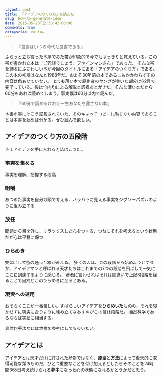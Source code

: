 ```yaml
---
layout: post
title: 「アイデアのつくり方」を読んだ
slug: how-to-generate-idea
date: 2015-05-23T22:38:43+00:00
comments: true
categories: review
---
```


> 『良書はいつの時代も良書である』

ふらっと立ち寄った本屋でみた帯が印象的で今でもはっきりと覚えている。この帯が書かれた本は「ご冗談でしょう、ファインマンさん」であった。
そんな帯を飾るにふさわしい本が今回のタイトルにある「アイデアのつくり方」である。この本の初版はなんと1988年だ。およそ30年前の本であるにもかかわらずその内容は色あせていない。
とても薄い本で原作者のヤングが書いた部分は62頁で完了している。後は竹内均による解説と訳者あとがきだ。そんな薄い本だから60分もあれば読めてしまう。事実僕は60分以内で読んだ。

> 『60分で読めるけれど一生あなたを離さない本』

本書の帯にはこう記載されていた。そのキャッチコピーに恥じない内容であることは本書を読めば分かる。ぜひ読んで欲しい。

## アイデアのつくり方の五段階

さてアイデアを手に入れる方法はこうだ。

### 事実を集める
事実を理解、把握する段階

### 咀嚼
あつめた事実を自分の頭で考える、バラバラに見える事実をジグソーパズルのように組み立てる

### 放任
問題から目を外し、リラックスした心をつくる、つねにそれを考えるという状態だが心は平穏に保つ

### ひらめき
突如として筋の通った線がみえる。
多くの人は、この段階から始めようとするか、アイデアマンと呼ばれる天才たちはこれまでの3つの段階を飛ばして一気にここに到達するように感じる。
著者に言わせればそれは間違いで上記3段階を経ることで自然とこのひらめきに至るとある。

### 現実への適用
おそらくここが一番難しい。すばらしいアイデアを**ひらめいた**ものの、それを寝かせずに現実に合うように組み立てなおすのがこの最終段階だ。
自然科学であるならば実証に相当する。

具体的手法などは本書を参考にしてもらいたい。

## アイデアとは
アイデアとは天才だけに許された産物ではなく、**原理**と**方法**によって後天的に取得可能な類のものだ。ひとつ重要なことを付け加えるとしたらそのことを24時間365日考え続けられる**夢中**になった心の状態になれるかどうかだと思う。
